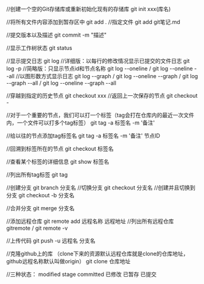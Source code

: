 //创建一个空的Git存储库或重新初始化现有的存储库
git init xxx(库名)

//将所有文件内容添加到暂存区中
git add .
//指定文件
git add git笔记.md

//提交版本以及描述
git commit -m "描述"

//显示工作树状态
git status

//显示提交日志
git log
//详细版：以每行的修改情况显示已提交的文件日志
git log -p
//简略版：只显示节点id和节点名称
git log --oneline / git log --oneline --all
//以图形数方式显示日志
git log --graph / git log --oneline --graph / git log --graph --all / git log --oneline --graph --all


//穿越到指定的历史节点
git checkout xxx
//返回上一次保存的节点
git checkout -

//对于一个重要的节点，我们可以打一个标签（tag会打在仓库内的最近一次文件内，一个文件可以打多个tag标签）
git tag -a 标签名 -m '备注'

//给以往的节点添加tag标签名
git tag -a 标签名 -m '备注' 节点ID

//回溯到标签所在的节点
git checkout 标签名

//查看某个标签的详细信息
git show 标签名

//列出所有tag标签
git tag

//创建分支
git branch 分支名
//切换分支
git checkout 分支名
//创建并且切换到分支
git checkout -b 分支名

//合并分支
git merge 分支名

//添加远程仓库
git remote add 远程名称 远程地址
//列出所有远程仓库
gitremote / git remote -v

//上传代码
git push -u 远程名 分支名

//克隆github上的库  （clone下来的资源默认远程仓库就是clone的仓库地址，github远程名称默认叫做origin）
git clone 仓库地址

//三种状态：    modified    stage     committed
                已修改      已暂存      已提交
<!-- 1.git的本地、暂存区、仓库的文件自动对比：
     当保存本地工作文件时，git会将其同时于暂存区和已提交的仓库内的文件对比。
     当git add xxx 上传到暂存区后，暂存区于仓库的对比。
     仓库每次保存的是暂存区的文件。

     2.git的提交：
     如果没有对文件修改，多次使用 git add xxx 暂存区的文件还是一样的。
                       没有git add xxx 将文件放入暂存区，直接 git commit -m '备注' 提交文件时会报错。
                       多次使用 git commit -m '备注' 会报和上面一样的错，因为暂存区已经没有可提交文件了。

     3.回溯到指定节点：
     使用git checkout xxx 在去指定节点前一定要先保存当前本地的版本并上传到仓库，不然无法跳跃到指定节点。
     使用git checkout - 回到最近一次保存的节点，如果来回执行命令，就是在当前和最近两个文件不断切换。
                        使用git log --oneline --all可以准去看出HEAD在哪里。
            
 -->

 
